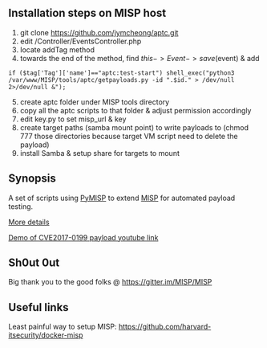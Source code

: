 ## Installation steps on MISP host
1. git clone https://github.com/jymcheong/aptc.git
2. edit <path to misp app>/Controller/EventsController.php
3. locate addTag method
4. towards the end of the method, find $this->Event->save($event) & add
```
if ($tag['Tag']['name']=="aptc:test-start") shell_exec("python3 /var/www/MISP/tools/aptc/getpayloads.py -id ".$id." > /dev/null 2>/dev/null &");
```
5. create aptc folder under MISP tools directory 
6. copy all the aptc scripts to that folder & adjust permission accordingly
7. edit key.py to set misp_url & key
8. create target paths (samba mount point) to write payloads to (chmod 777 those directories because target VM script need to delete the payload)
9. install Samba & setup share for targets to mount

## Synopsis

A set of scripts using [PyMISP](https://github.com/MISP/PyMISP) to extend [MISP](https://github.com/MISP/MISP) for automated payload testing.

[More details](https://automated-payload-test-controller.github.io)

[Demo of CVE2017-0199 payload youtube link](https://www.youtube.com/watch?v=mASJv_2HZbM)

## Sh0ut 0ut
Big thank you to the good folks @ https://gitter.im/MISP/MISP

## Useful links
Least painful way to setup MISP: https://github.com/harvard-itsecurity/docker-misp
